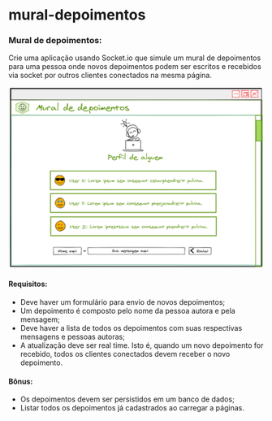 # mural-depoimentos


### Mural de depoimentos: 
Crie uma aplicação usando Socket.io que simule um mural de depoimentos para uma pessoa onde novos depoimentos podem ser escritos e recebidos via socket por outros clientes conectados na mesma página.

<img src="https://github.com/marlon307/mural-depoimentos/blob/master/assets/Mural-depoimentos-af6e8662f7055cee9a1979dea114c914.png" />

#### Requisitos:

- Deve haver um formulário para envio de novos depoimentos;
- Um depoimento é composto pelo nome da pessoa autora e pela mensagem;
- Deve haver a lista de todos os depoimentos com suas respectivas mensagens e pessoas autoras;
- A atualização deve ser real time. Isto é, quando um novo depoimento for recebido, todos os clientes conectados devem receber o novo depoimento.

#### Bônus:

- Os depoimentos devem ser persistidos em um banco de dados;
- Listar todos os depoimentos já cadastrados ao carregar a páginas.
